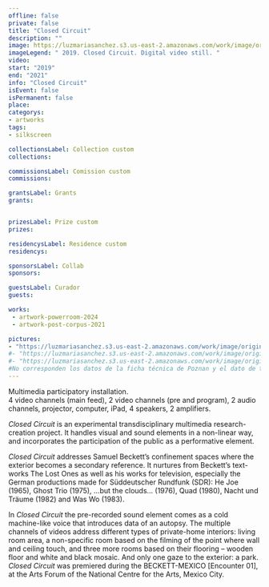 ```yaml
---
offline: false
private: false
title: "Closed Circuit"
description: ""
image: https://luzmariasanchez.s3.us-east-2.amazonaws.com/work/image/original/3.11 AUDIO-VISUAL INSTALLATION_STILL VIDEO_ARTWORK_CLOSED-CIRCUIT_SANCHEZ_2019.png
imageLegend: " 2019. Closed Circuit. Digital video still. "
video:
start: "2019"
end: "2021"
info: "Closed Circuit"
isEvent: false
isPermanent: false
place:
categorys:
- artworks
tags:
- silkscreen

collectionsLabel: Collection custom
collections:

commissionsLabel: Comission custom
commissions:

grantsLabel: Grants
grants:


prizesLabel: Prize custom
prizes:

residencysLabel: Residence custom
residencys:

sponsorsLabel: Collab
sponsors:

guestsLabel: Curador
guests:

works:
 - artwork-powerroom-2024
 - artwork-post-corpus-2021

pictures:
- "https://luzmariasanchez.s3.us-east-2.amazonaws.com/work/image/original/3.11 AUDIO-VISUAL INSTALLATION_STILL VIDEO_ARTWORK_CLOSED-CIRCUIT_SANCHEZ_2019.png | 2019. Closed Circuit. Digital video still.."
#- "https://luzmariasanchez.s3.us-east-2.amazonaws.com/work/image/original/RN0A6246.jpg | 2024. Curator: Ryszard W. Kluszczyński. Galeria Miejska Arsenał, Poznan, Poland. Photo: Jakub Krzyżanowski."
#- "https://luzmariasanchez.s3.us-east-2.amazonaws.com/work/image/original/Luz_Maria_Arsenal_Documentation_022.jpg | 2024. Curator: Ryszard W. Kluszczyński. Galeria Miejska Arsenał, Poznan, Poland. Photo: Jakub Krzyżanowski."
#No corresponden los datos de la ficha técnica de Poznan y el dato de tu portafolio. 
---
```

Multimedia participatory installation. \
4 video channels (main feed), 2 video channels (pre and program), 2 audio channels, projector, computer, iPad, 4 speakers, 2 amplifiers. 


*Closed Circuit* is an experimental transdisciplinary multimedia research-creation project. It handles visual and sound elements in a non-linear way, and incorporates the participation of the public as a performative element. 

*Closed Circuit* addresses Samuel Beckett’s confinement spaces where the exterior becomes a secondary reference. It nurtures from Beckett’s text-works The Lost Ones as well as his works for television, especially the German productions made for Süddeutscher Rundfunk (SDR): He Joe (1965), Ghost Trio (1975), …but the clouds… (1976), Quad (1980), Nacht und Träume (1982) and Was Wo (1983). 

In *Closed Circuit* the pre-recorded sound element comes as a cold machine-like voice that introduces data of an autopsy. The multiple channels of videos address different types of private-home interiors: living room area, a non-specific room based on the filming of the point where wall and ceiling touch, and three more rooms based on their flooring – wooden floor and white and black mosaic. And only one gaze to the exterior: a park. *Closed Circuit* was premiered during the BECKETT-MEXICO [Encounter 01], at the Arts Forum of the National Centre for the Arts, Mexico City. 